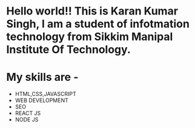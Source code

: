 # Hello world!! This is Karan Kumar Singh, I am a student of infotmation technology from Sikkim Manipal Institute Of Technology.
# My skills are -
- HTML,CSS,JAVASCRIPT
- WEB DEVELOPMENT
- SEO
- REACT JS 
- NODE JS
